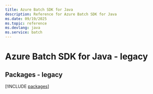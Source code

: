 ```yaml
---
title: Azure Batch SDK for Java
description: Reference for Azure Batch SDK for Java
ms.date: 09/19/2025
ms.topic: reference
ms.devlang: java
ms.service: batch
---
```

# Azure Batch SDK for Java - legacy
## Packages - legacy
[!INCLUDE [packages](batch-index.md)]